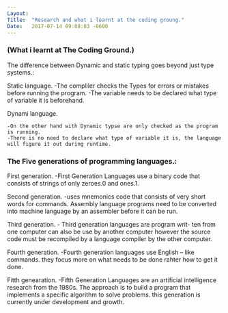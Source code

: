 ```yaml
---
Layout:	
Title:	"Research and what i learnt at the coding groung."
Date:	2017-07-14 09:08:03 -0600
---
```


### (What i learnt at The Coding Ground.)

The difference between Dynamic and static typing goes beyond just type systems.:

 Static language.
	-The compliler checks the Types for errors or mistakes before running the program.
	-The variable needs to be declared what type of variable it is beforehand.

 Dynami language.

	-On the other hand with Dynamic typse are only checked as the program is running.
	-There is no need to declare what type of variable it is, the language will figure it out during runtime.

### The Five generations of programming languages.:

 First generation.
	-First Generation Languages use a binary code that consists of strings of only zeroes.0 and ones.1.

 Second generation.
	-uses mnemonics code that consists of very short words for commands. Assembly language programs need to be converted into machine language by an assembler before it can be run.

 Third generation.
	- Third generation languages are program writ- ten from one computer can also be use by another computer however the source code must be recompiled by a language compiler by the other computer.

 Fourth generation.
	-Fourth generation languages use English – like commands. they focus more on what needs to be done rahter how to get it done.

 Fitth genearation.
	-Fifth Generation Languages are an artificial intelligence research from the 1980s. The approach is to build a program that implements a specific algorithm to solve problems. this generation is currently under development and growth.  

